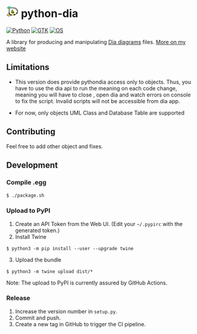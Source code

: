 # <img src="icons/pythondia.png" alt="logo" width="32"> python-dia


[![Python](https://img.shields.io/badge/Python%20-any-blue)](https://www.python.org/)
[![GTK](https://img.shields.io/badge/Gtk%20-any-blue)](https://www.gtk.org/)
[![OS](https://img.shields.io/badge/os-Linux-orange.svg)](https://www.ubuntu.com/download/desktop)


A library for producing and manipulating
[Dia diagrams](http://dia-installer.de/) files.
[More on my website](https://sosie-js.github.io/python-dia/)

## Limitations

* This version does provide pythondia access only to objects. 
Thus, you have to use the dia api to run the meaning on each code change,
meaning you will have to close , open dia and watch errors on console to fix the 
script. Invalid scripts will not be accessible from dia app.

* For now, only objects UML Class and Database Table are supported

## Contributing

Feel free to add other object and fixes.

## Development

### Compile .egg

```shell
$ ./package.sh
```

### Upload to PyPI

1. Create an API Token from the Web UI. (Edit your `~/.pypirc` with the generated token.)
2. Install Twine
```shell
$ python3 -m pip install --user --upgrade twine
```
3. Upload the bundle
```shell
$ python3 -m twine upload dist/*
```

Note: The upload to PyPI is currently assured by GitHub Actions.


### Release

1. Increase the version number in `setup.py`.
2. Commit and push.
3. Create a new tag in GitHub to trigger the CI pipeline.


